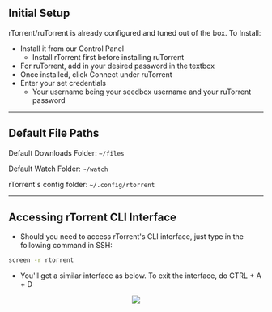 ## Initial Setup

rTorrent/ruTorrent is already configured and tuned out of the box. To Install:

* Install it from our Control Panel
  * Install rTorrent first before installing ruTorrent
* For ruTorrent, add in your desired password in the textbox
* Once installed, click Connect under ruTorrent
* Enter your set credentials
    * Your username being your seedbox username and your ruTorrent password

***

## Default File Paths

Default Downloads Folder: `~/files`

Default Watch Folder: `~/watch`

rTorrent's config folder: `~/.config/rtorrent`

***

## Accessing rTorrent CLI Interface

* Should you need to access rTorrent's CLI interface, just type in the following command in SSH:

```sh
screen -r rtorrent
```

* You'll get a similar interface as below. To exit the interface, do CTRL + A + D

<p align="center"><img src="https://docs.usbx.me/uploads/images/gallery/2020-03/scaled-1680-/image-1583246602380.png"></p>
